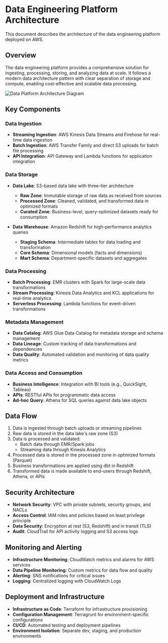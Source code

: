 # Data Engineering Platform Architecture

This document describes the architecture of the data engineering platform deployed on AWS.

## Overview

The data engineering platform provides a comprehensive solution for ingesting, processing, storing, and analyzing data at scale. It follows a modern data architecture pattern with clear separation of storage and compute, enabling cost-effective and scalable data processing.

![Data Platform Architecture Diagram](./images/data_platform_architecture.png)

## Key Components

### Data Ingestion

- **Streaming Ingestion**: AWS Kinesis Data Streams and Firehose for real-time data ingestion
- **Batch Ingestion**: AWS Transfer Family and direct S3 uploads for batch file processing
- **API Integration**: API Gateway and Lambda functions for application integration

### Data Storage

- **Data Lake**: S3-based data lake with three-tier architecture
  - **Raw Zone**: Immutable storage of raw data as received from sources
  - **Processed Zone**: Cleaned, validated, and transformed data in optimized formats
  - **Curated Zone**: Business-level, query-optimized datasets ready for consumption

- **Data Warehouse**: Amazon Redshift for high-performance analytics queries
  - **Staging Schema**: Intermediate tables for data loading and transformation
  - **Core Schema**: Dimensional models (facts and dimensions)
  - **Mart Schema**: Department-specific datasets and aggregates

### Data Processing

- **Batch Processing**: EMR clusters with Spark for large-scale data transformations
- **Stream Processing**: Kinesis Data Analytics and KCL applications for real-time analytics
- **Serverless Processing**: Lambda functions for event-driven transformations

### Metadata Management

- **Data Catalog**: AWS Glue Data Catalog for metadata storage and schema management
- **Data Lineage**: Custom tracking of data transformations and dependencies
- **Data Quality**: Automated validation and monitoring of data quality metrics

### Data Access and Consumption

- **Business Intelligence**: Integration with BI tools (e.g., QuickSight, Tableau)
- **APIs**: RESTful APIs for programmatic data access
- **Ad-hoc Query**: Athena for SQL queries against data lake objects

## Data Flow

1. Data is ingested through batch uploads or streaming pipelines
2. Raw data is stored in the data lake's raw zone (S3)
3. Data is processed and validated:
   - Batch data through EMR/Spark jobs
   - Streaming data through Kinesis Analytics
4. Processed data is stored in the processed zone in optimized formats (Parquet)
5. Business transformations are applied using dbt in Redshift
6. Transformed data is made available to end-users through Redshift, Athena, or APIs

## Security Architecture

- **Network Security**: VPC with private subnets, security groups, and NACLs
- **Access Control**: IAM roles and policies based on least privilege principle
- **Data Security**: Encryption at rest (S3, Redshift) and in transit (TLS)
- **Audit**: CloudTrail for API activity logging and S3 access logs

## Monitoring and Alerting

- **Infrastructure Monitoring**: CloudWatch metrics and alarms for AWS services
- **Data Pipeline Monitoring**: Custom metrics for data flow and quality
- **Alerting**: SNS notifications for critical issues
- **Logging**: Centralized logging with CloudWatch Logs

## Deployment and Infrastructure

- **Infrastructure as Code**: Terraform for infrastructure provisioning
- **Configuration Management**: Terragrunt for environment-specific configurations
- **CI/CD**: Automated testing and deployment pipelines
- **Environment Isolation**: Separate dev, staging, and production environments